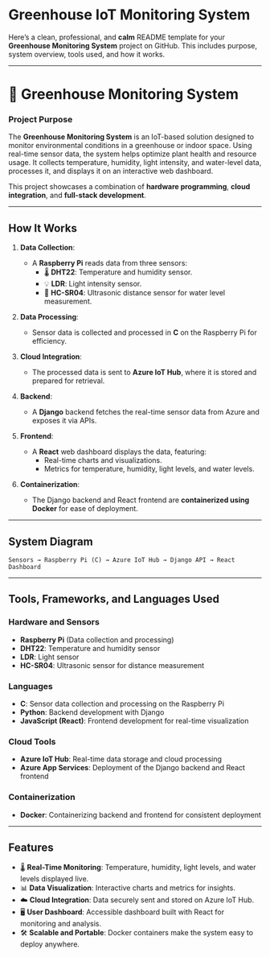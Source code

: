# Greenhouse IoT Monitoring System
 
Here’s a clean, professional, and **calm** README template for your **Greenhouse Monitoring System** project on GitHub. This includes purpose, system overview, tools used, and how it works.

---

# 🌿 Greenhouse Monitoring System

### **Project Purpose**
The **Greenhouse Monitoring System** is an IoT-based solution designed to monitor environmental conditions in a greenhouse or indoor space. Using real-time sensor data, the system helps optimize plant health and resource usage. It collects temperature, humidity, light intensity, and water-level data, processes it, and displays it on an interactive web dashboard.

This project showcases a combination of **hardware programming**, **cloud integration**, and **full-stack development**.

---

## **How It Works**
1. **Data Collection**:
   - A **Raspberry Pi** reads data from three sensors:
     - 🌡️ **DHT22**: Temperature and humidity sensor.
     - 💡 **LDR**: Light intensity sensor.
     - 📏 **HC-SR04**: Ultrasonic distance sensor for water level measurement.

2. **Data Processing**:
   - Sensor data is collected and processed in **C** on the Raspberry Pi for efficiency.

3. **Cloud Integration**:
   - The processed data is sent to **Azure IoT Hub**, where it is stored and prepared for retrieval.

4. **Backend**:
   - A **Django** backend fetches the real-time sensor data from Azure and exposes it via APIs.

5. **Frontend**:
   - A **React** web dashboard displays the data, featuring:
     - Real-time charts and visualizations.
     - Metrics for temperature, humidity, light levels, and water levels.

6. **Containerization**:
   - The Django backend and React frontend are **containerized using Docker** for ease of deployment.

---

## **System Diagram**
```
Sensors → Raspberry Pi (C) → Azure IoT Hub → Django API → React Dashboard
```

---

## **Tools, Frameworks, and Languages Used**

### **Hardware and Sensors**
- **Raspberry Pi** (Data collection and processing)
- **DHT22**: Temperature and humidity sensor
- **LDR**: Light sensor
- **HC-SR04**: Ultrasonic sensor for distance measurement

### **Languages**
- **C**: Sensor data collection and processing on the Raspberry Pi
- **Python**: Backend development with Django
- **JavaScript (React)**: Frontend development for real-time visualization

### **Cloud Tools**
- **Azure IoT Hub**: Real-time data storage and cloud processing
- **Azure App Services**: Deployment of the Django backend and React frontend

### **Containerization**
- **Docker**: Containerizing backend and frontend for consistent deployment

---

## **Features**
- 🌡️ **Real-Time Monitoring**: Temperature, humidity, light levels, and water levels displayed live.
- 📊 **Data Visualization**: Interactive charts and metrics for insights.
- ☁️ **Cloud Integration**: Data securely sent and stored on Azure IoT Hub.
- 🖥️ **User Dashboard**: Accessible dashboard built with React for monitoring and analysis.
- 🛠️ **Scalable and Portable**: Docker containers make the system easy to deploy anywhere.
